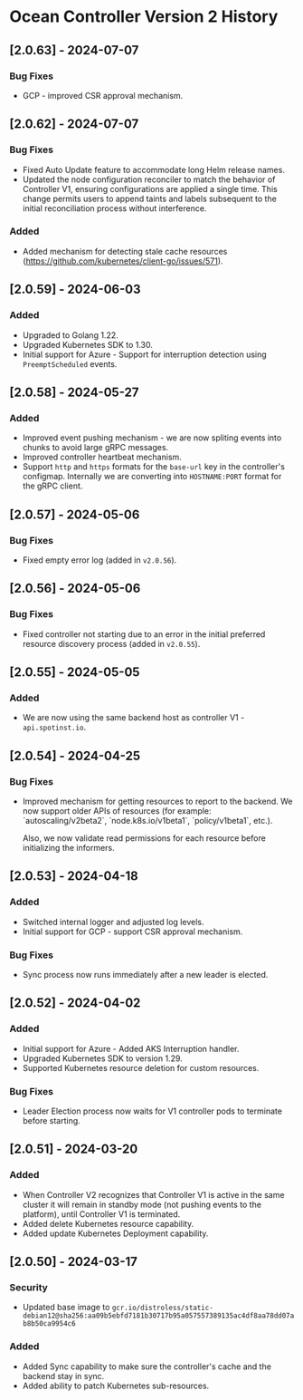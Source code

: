 # Ocean Controller Version 2 History

## [2.0.63] - 2024-07-07

### Bug Fixes
* GCP - improved CSR approval mechanism.

## [2.0.62] - 2024-07-07

### Bug Fixes
* Fixed Auto Update feature to accommodate long Helm release names.
* Updated the node configuration reconciler to match the behavior of Controller V1, ensuring configurations are applied a single time. This change permits users to append taints and labels subsequent to the initial reconciliation process without interference.

### Added
* Added mechanism for detecting stale cache resources (https://github.com/kubernetes/client-go/issues/571).

## [2.0.59] - 2024-06-03

### Added
* Upgraded to Golang 1.22.
* Upgraded Kubernetes SDK to 1.30.
* Initial support for Azure - Support for interruption detection using `PreemptScheduled` events.

## [2.0.58] - 2024-05-27

### Added
* Improved event pushing mechanism - we are now spliting events into chunks to avoid large gRPC messages.
* Improved controller heartbeat mechanism.
* Support `http` and `https` formats for the `base-url` key in the controller's configmap. Internally we are converting into `HOSTNAME:PORT` format for the gRPC client.

## [2.0.57] - 2024-05-06

### Bug Fixes
* Fixed empty error log (added in `v2.0.56`).

## [2.0.56] - 2024-05-06

### Bug Fixes
* Fixed controller not starting due to an error in the initial  preferred resource discovery process (added in `v2.0.55`).

## [2.0.55] - 2024-05-05

### Added
* We are now using the same backend host as controller V1 - `api.spotinst.io`.

## [2.0.54] - 2024-04-25

### Bug Fixes
* <p>
   Improved mechanism for getting resources to report to the backend. We now support older APIs of resources (for example: `autoscaling/v2beta2`, `node.k8s.io/v1beta1`, `policy/v1beta1`, etc.).
   </p>

    <p>
    Also, we now validate read permissions for each resource before initializing the informers.
    </p>

## [2.0.53] - 2024-04-18

### Added
* Switched internal logger and adjusted log levels.
* Initial support for GCP - support CSR approval mechanism.

### Bug Fixes
* Sync process now runs immediately after a new leader is elected.

## [2.0.52] - 2024-04-02

### Added
* Initial support for Azure - Added AKS Interruption handler.
* Upgraded Kubernetes SDK to version 1.29.
* Supported Kubernetes resource deletion for custom resources.

### Bug Fixes
* Leader Election process now waits for V1 controller pods to terminate before starting.

## [2.0.51] - 2024-03-20

### Added
* When Controller V2 recognizes that Controller V1 is active in the same cluster it will remain in standby mode (not pushing events to the platform), until Controller V1 is terminated.
* Added delete Kubernetes resource capability.
* Added update Kubernetes Deployment capability.

## [2.0.50] - 2024-03-17

### Security
* Updated base image to `gcr.io/distroless/static-debian12@sha256:aa09b5ebfd7181b30717b95a057557389135ac4df8aa78dd07ab8b50ca9954c6`

### Added
* Added Sync capability to make sure the controller's cache and the backend stay in sync.
* Added ability to patch Kubernetes sub-resources.